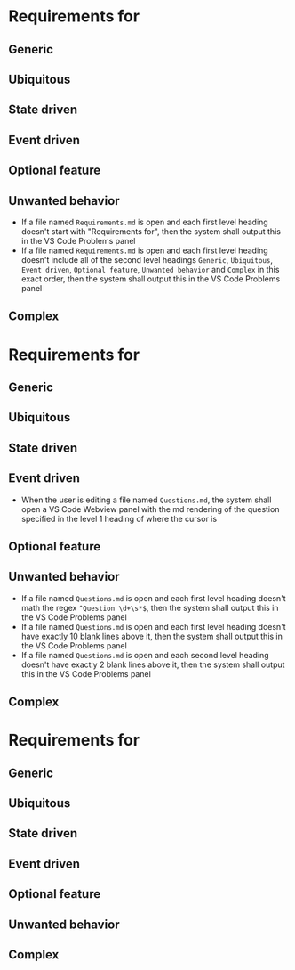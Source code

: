 
# Requirements for [](Requirements.md)
## Generic

## Ubiquitous

## State driven

## Event driven

## Optional feature

## Unwanted behavior
- If a file named `Requirements.md` is open and each first level heading doesn't start with "Requirements for", then the system shall output this in the VS Code Problems panel
- If a file named `Requirements.md` is open and each first level heading doesn't include all of the second level headings `Generic`, `Ubiquitous`, `Event driven`, `Optional feature`, `Unwanted behavior` and `Complex` in this exact order, then the system shall output this in the VS Code Problems panel

## Complex




# Requirements for [](Questions.md)

## Generic


## Ubiquitous


## State driven


## Event driven
- When the user is editing a file named `Questions.md`, the system shall open a VS Code Webview panel with the md rendering of the question specified in the level 1 heading of where the cursor is

## Optional feature


## Unwanted behavior
- If a file named `Questions.md` is open and each first level heading doesn't math the regex `^Question \d+\s*$`, then the system shall output this in the VS Code Problems panel
- If a file named `Questions.md` is open and each first level heading doesn't have exactly 10 blank lines above it, then the system shall output this in the VS Code Problems panel
- If a file named `Questions.md` is open and each second level heading doesn't have exactly 2 blank lines above it, then the system shall output this in the VS Code Problems panel

## Complex





# Requirements for [](Premises.md)

## Generic


## Ubiquitous


## State driven


## Event driven


## Optional feature


## Unwanted behavior


## Complex